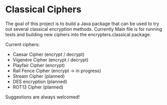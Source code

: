 # Classical Ciphers
The goal of this project is to build a Java package that can be used to try out several classical encryption methods.
Currently Main file is for running tests and building new ciphers into the encrypters.classical package.

Current ciphers:
- Caesar Cipher (encrypt / decrypt)
- Vigenère Cipher (encrypt / decrypt)
- Playfair Cipher (encrypt)
- Rail Fence Cipher (encrypt -> in progress)
- Stream Cipher (planned)
- DES encryption (planned)
- ROT13 Cipher (planned)

Suggestions are always welcomed!
